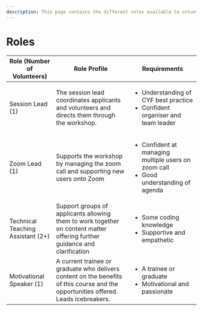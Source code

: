 ```yaml
---
description: This page contains the different roles available to volunteers
---
```


# Roles

| **Role (Number of Volunteers)**   | **Role Profile**                                                                                                                    | **Requirements**                                                                                         |
| --------------------------------- | ----------------------------------------------------------------------------------------------------------------------------------- | -------------------------------------------------------------------------------------------------------- |
| Session Lead (1)                  | <p>The session lead coordinates applicants and volunteers and directs them through the workshop.<br></p>                            | <ul><li>Understanding of CYF best practice</li><li>Confident organiser and team leader</li></ul>         |
| Zoom Lead (1)                     | Supports the workshop by managing the zoom call and supporting new users onto Zoom                                                  | <ul><li>Confident at managing multiple users on zoom call</li><li>Good understanding of agenda</li></ul> |
| Technical Teaching Assistant (2+) | Support groups of applicants allowing them to work together on content matter offering further guidance and clarification           | <ul><li>Some coding knowledge</li><li>Supportive and empathetic</li></ul>                                |
| Motivational Speaker (1)          | A current trainee or graduate who delivers content on the benefits of this course and the opportunities offered. Leads icebreakers. | <ul><li>A trainee or graduate</li><li>Motivational and passionate</li></ul>                              |
